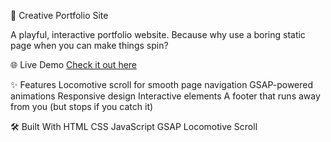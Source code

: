  🎨 Creative Portfolio Site

A playful, interactive portfolio website. Because why use a boring static page when you can make things spin? 

🌐 Live Demo
[Check it out here]([your-website-url-here](https://dilsannalam.github.io/miranda-remake/))

✨ Features
 Locomotive scroll for smooth page navigation
 GSAP-powered animations
 Responsive design
 Interactive elements
 A footer that runs away from you (but stops if you catch it)

🛠 Built With
 HTML
 CSS
 JavaScript
 GSAP
 Locomotive Scroll




